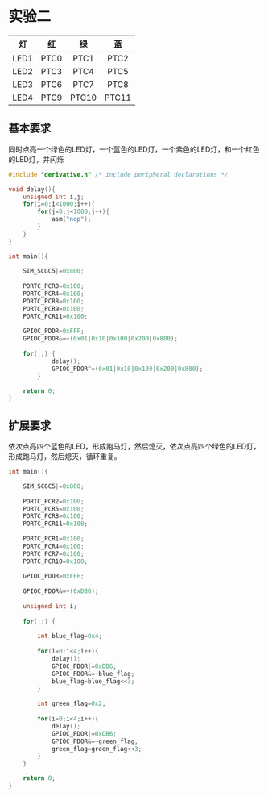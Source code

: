 # 实验二

| 灯   | 红    | 绿    | 蓝     |
| :----: | :----: | :----: |  :----: |
| LED1 | PTC0  | PTC1  | PTC2   |
| LED2 | PTC3  | PTC4  | PTC5   |
| LED3 | PTC6  | PTC7  | PTC8   |
| LED4 | PTC9  | PTC10 | PTC11  |

## 基本要求

同时点亮一个绿色的LED灯，一个蓝色的LED灯，一个紫色的LED灯，和一个红色的LED灯，并闪烁

```c
#include "derivative.h" /* include peripheral declarations */

void delay(){
	unsigned int i,j;
	for(i=0;i<1000;i++){
		for(j=0;j<1000;j++){
			asm("nop");
		}
	}
}

int main(){
    
	SIM_SCGC5|=0x800;
	
	PORTC_PCR0=0x100;
	PORTC_PCR4=0x100;
	PORTC_PCR8=0x100;
	PORTC_PCR9=0x100;
	PORTC_PCR11=0x100;
	
	GPIOC_PDDR=0xFFF;
	GPIOC_PDOR&=~(0x01|0x10|0x100|0x200|0x800);
	
	for(;;) {	
			delay();
			GPIOC_PDOR^=(0x01|0x10|0x100|0x200|0x800);
		}

	return 0;
}
```

## 扩展要求

依次点亮四个蓝色的LED，形成跑马灯，然后熄灭，依次点亮四个绿色的LED灯，形成跑马灯，然后熄灭，循环重复。

```c
int main(){

	SIM_SCGC5|=0x800;
	
	PORTC_PCR2=0x100;
	PORTC_PCR5=0x100;
	PORTC_PCR8=0x100;
	PORTC_PCR11=0x100;
	
	PORTC_PCR1=0x100;
	PORTC_PCR4=0x100;
	PORTC_PCR7=0x100;
	PORTC_PCR10=0x100;
	
	GPIOC_PDDR=0xFFF;
	
	GPIOC_PDOR&=~(0xDB6);
	
	unsigned int i;
	
	for(;;) {	
		
		int blue_flag=0x4;
		
		for(i=0;i<4;i++){
			delay();
			GPIOC_PDOR|=0xDB6;
			GPIOC_PDOR&=~blue_flag;
			blue_flag=blue_flag<<3;
		}
			
		int green_flag=0x2;
		
		for(i=0;i<4;i++){
			delay();
			GPIOC_PDOR|=0xDB6;
			GPIOC_PDOR&=~green_flag;
			green_flag=green_flag<<3;
		}
	}

	return 0;
}
```

